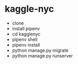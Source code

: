 # kaggle-nyc

* clone
* install pipenv
* cd kagglenyc
* pipenv shell
* pipenv install
* python manage.py migrate
* python manage.py runserver

